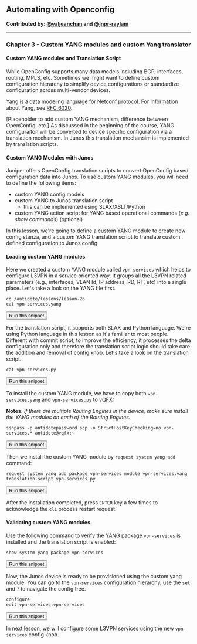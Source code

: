 ## Automating with Openconfig

**Contributed by: [@valjeanchan](https://github.com/valjeanchan) and [@jnpr-raylam](https://github.com/jnpr-raylam)**

---

### Chapter 3 - Custom YANG modules and custom Yang translator
#### Custom YANG modules and Translation Script
While OpenConfig supports many data models including BGP, interfaces, routing, MPLS, etc.  Sometimes we might want to define custom configuration hierarchy to simplify device configurations or standardize configuration across multi-vendor devices.

Yang is a data modeling language for Netconf protocol. For information about Yang, see [RFC 6020](https://tools.ietf.org/html/rfc6020).

[Placeholder to add custom YANG mechanism, difference between OpenConfig, etc.]
As discussed in the beginning of the course, YANG configuraiton will be converted to device specific configuration
via a translation mechanism. In Junos this translation mechansim is implemented by translation scripts.

#### Custom YANG Modules with Junos
Juniper offers OpenConfig translation scripts to convert OpenConfig based configuration data into Junos.
To use custom YANG modules, you will need to define the following items:
- custom YANG config models
- custom YANG to Junos translation script
  - this can be implemented using SLAX/XSLT/Python
- custom YANG action script for YANG based operational commands (_e.g. show commands_) (optional)

In this lesson, we're going to define a custom YANG module to create new config stanza, and a custom YANG translation script to translate custom defined configuration to Junos config.

#### Loading custom YANG modules
Here we created a custom YANG module called `vpn-services` which helps to configure L3VPN in a service oriented way.
It groups all the L3VPN related parameters (e.g., interfaces, VLAN Id, IP address, RD, RT, etc) into a single place.
Let's take a look on the YANG file first.

```
cd /antidote/lessons/lesson-26
cat vpn-services.yang
```
<button type="button" class="btn btn-primary btn-sm" onclick="runSnippetInTab('linux', 0)">Run this snippet</button>

For the translation script, it supports both SLAX and Python language.  We're using Python language in this lesson as it's familiar to most people.  Different with commit script, to improve the efficiency, it processes the delta configuration only and therefore the translation script logic should take care the addition and removal of config knob. Let's take a look on the translation script.

```
cat vpn-services.py
```
<button type="button" class="btn btn-primary btn-sm" onclick="runSnippetInTab('linux', 1)">Run this snippet</button>

To install the custom YANG module, we have to copy both `vpn-services.yang` and `vpn-services.py` to vQFX:

**Notes:** _if there are multiple Routing Engines in the device, make sure install the YANG modules on each of the Routing Engines._

```
sshpass -p antidotepassword scp -o StrictHostKeyChecking=no vpn-services.* antidote@vqfx:~
```
<button type="button" class="btn btn-primary btn-sm" onclick="runSnippetInTab('linux', 2)">Run this snippet</button>

Then we install the custom YANG module by `request system yang add` command:

```
request system yang add package vpn-services module vpn-services.yang translation-script vpn-services.py
```
<button type="button" class="btn btn-primary btn-sm" onclick="runSnippetInTab('vqfx', 3)">Run this snippet</button>

After the installation completed, press `ENTER` key a few times to acknowledge the `cli` process restart request.

#### Validating custom YANG modules
Use the following command to verify the YANG package `vpn-services` is installed and the translation script is enabled:

```
show system yang package vpn-services
```
<button type="button" class="btn btn-primary btn-sm" onclick="runSnippetInTab('vqfx', 4)">Run this snippet</button>

Now, the Junos device is ready to be provisioned using  the custom yang module. You can go to the `vpn-services` configuration hierarchy, use the `set` and `?` to navigate the config tree.

```
configure
edit vpn-services:vpn-services
```
<button type="button" class="btn btn-primary btn-sm" onclick="runSnippetInTab('vqfx', 5)">Run this snippet</button>

In next lesson, we will configure some L3VPN services using the new `vpn-services` config knob.
